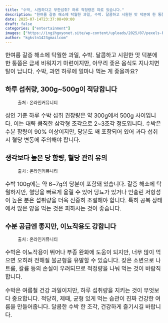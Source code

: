 ```yaml
---
title: "수박, 시원하다고 무한섭취? 하루 적정량은 따로 있습니다."
description: "한여름 갈증 해소에 탁월한 과일, 수박. 달콤하고 시원한 맛 덕분에 한 통쯤은 금세 비워지기 마련이지만, 아무리 좋은 음식도 지나치면 탈이 납니다. 수박, 과연 하루에 얼마나 먹는 게 좋을까요?"
date: 2025-07-14T23:37:08+09:00
draft: false
categories: ["entertainment"]
images: ["https://ingihgoyonet.site/wp-content/uploads/2025/07/pexels-brian-van-den-heuvel-339534-1313267-1-683x1024.jpg", "https://ingihgoyonet.site/wp-content/uploads/2025/07/pexels-frostroomhead-3429784-1-1024x683.jpg", "https://ingihgoyonet.site/wp-content/uploads/2025/07/pexels-any-lane-5946081-1024x674.jpg"]
author: "kgkstn1423gmailcom"
---
```


<p style="font-size:18px">한여름 갈증 해소에 탁월한 과일, 수박. 달콤하고 시원한 맛 덕분에 한 통쯤은 금세 비워지기 마련이지만, 아무리 좋은 음식도 지나치면 탈이 납니다. 수박, 과연 하루에 얼마나 먹는 게 좋을까요?</p> <h2 >하루 섭취량, 300g~500g이 적당합니다</h2> <figure ><img src="https://ingihgoyonet.site/wp-content/uploads/2025/07/pexels-brian-van-den-heuvel-339534-1313267-1-683x1024.jpg" alt="" style="aspect-ratio:16/9;object-fit:cover"/><figcaption >출처 : 온라인커뮤니티</figcaption></figure> <p style="font-size:18px">성인 기준 하루 수박 섭취 권장량은 약 300g에서 500g 사이입니다. 이는 대략 큼직한 삼각형 조각으로 2~3조각 정도입니다. 수박은 수분 함량이 90% 이상이지만, 당분도 꽤 포함되어 있어 과다 섭취 시 혈당 변동에 주의해야 합니다.</p> <h2 >생각보다 높은 당 함량, 혈당 관리 유의</h2> <figure ><img src="https://ingihgoyonet.site/wp-content/uploads/2025/07/pexels-frostroomhead-3429784-1-1024x683.jpg" alt="" style="aspect-ratio:16/9;object-fit:cover"/><figcaption >출처 : 온라인커뮤니티</figcaption></figure> <p style="font-size:18px">수박 100g에는 약 6~7g의 당분이 포함돼 있습니다. 갈증 해소에 탁월하지만, 혈당을 빠르게 올릴 수 있어 당뇨가 있거나 인슐린 저항성이 높은 분은 섭취량을 더욱 신중히 조절해야 합니다. 특히 공복 상태에서 많은 양을 먹는 것은 피하시는 것이 좋습니다.</p> <h2 >수분 공급엔 좋지만, 이뇨작용도 강합니다</h2> <figure ><img src="https://ingihgoyonet.site/wp-content/uploads/2025/07/pexels-any-lane-5946081-1024x674.jpg" alt="" style="aspect-ratio:16/9;object-fit:cover"/><figcaption >출처 : 온라인커뮤니티</figcaption></figure> <p style="font-size:18px">수박은 이뇨작용이 뛰어나 부종 완화에 도움이 되지만, 너무 많이 먹으면 오히려 전해질 불균형을 유발할 수 있습니다. 잦은 소변으로 나트륨, 칼륨 등의 손실이 우려되므로 적정량을 나눠 먹는 것이 바람직합니다.</p> <p style="font-size:18px">수박은 여름철 건강 과일이지만, 하루 섭취량을 지키는 것이 무엇보다 중요합니다. 적당히, 제때, 균형 있게 먹는 습관이 진짜 건강한 여름을 만들어줍니다. 달콤한 수박 한 조각, 건강하게 즐기시길 바랍니다.</p>